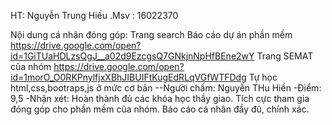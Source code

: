 HT: Nguyễn Trung Hiếu .Msv : 16022370

  Nội dung cá nhân đóng góp:
Trang search Báo cáo dự án phần mềm
https://drive.google.com/open?id=1GiTUaHDLzsQgJ__a02d9EzcgsQ7GNkjnNpHfBEne2wY 
Trang SEMAT của nhóm
https://drive.google.com/open?id=1morO_O0RKPnylfjxXBhJIBUIFtKugEdRLqVGfWTFDdg
Tự học html,css,bootraps,js ở mức cơ bản
--Người chấm: Nguyễn THu Hiền
-Điểm: 9,5
-Nhận xét: Hoàn thành đủ các khóa học thầy giao. Tích cực tham gia đóng góp cho phần mềm của nhóm. Báo cáo cá nhân đầy đủ, chính xác.
